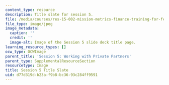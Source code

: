 ```yaml
---
content_type: resource
description: Title slate for session 5.
file: /media/courses/res-15-002-mission-metrics-finance-training-for-federal-credit-program-professionals-summer-2016/d77d319db23af9b8bc3693c284ff9591_RES15-002_Session_5.jpg
file_type: image/jpeg
image_metadata:
  caption: ''
  credit: ''
  image-alt: Image of the Session 5 slide deck title page.
learning_resource_types: []
ocw_type: OCWImage
parent_title: 'Session 5: Working with Private Partners'
parent_type: SupplementalResourceSection
resourcetype: Image
title: Session 5 Title Slate
uid: d77d319d-b23a-f9b8-bc36-93c284ff9591
---
```

